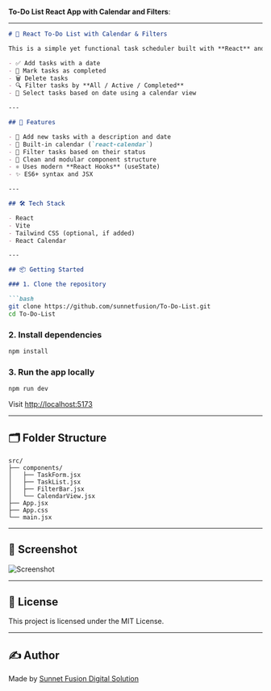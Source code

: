  **To-Do List React App with Calendar and Filters**:

---

````markdown
# 📅 React To-Do List with Calendar & Filters

This is a simple yet functional task scheduler built with **React** and **Vite**. It allows you to:

- ✅ Add tasks with a date
- 🔄 Mark tasks as completed
- 🗑️ Delete tasks
- 🔍 Filter tasks by **All / Active / Completed**
- 📆 Select tasks based on date using a calendar view

---

## 🚀 Features

- 📌 Add new tasks with a description and date
- 📅 Built-in calendar (`react-calendar`)
- 🎯 Filter tasks based on their status
- 🧹 Clean and modular component structure
- ⚛️ Uses modern **React Hooks** (useState)
- ✨ ES6+ syntax and JSX

---

## 🛠️ Tech Stack

- React
- Vite
- Tailwind CSS (optional, if added)
- React Calendar

---

## 📦 Getting Started

### 1. Clone the repository

```bash
git clone https://github.com/sunnetfusion/To-Do-List.git
cd To-Do-List
````

### 2. Install dependencies

```bash
npm install
```

### 3. Run the app locally

```bash
npm run dev
```

Visit [http://localhost:5173](http://localhost:5173)

---

## 🗂️ Folder Structure

```
src/
├── components/
│   ├── TaskForm.jsx
│   ├── TaskList.jsx
│   ├── FilterBar.jsx
│   └── CalendarView.jsx
├── App.jsx
├── App.css
└── main.jsx
```

---

## 📸 Screenshot

![Screenshot](./screenshot.png) <!-- Replace with actual screenshot file path -->

---

## 📄 License

This project is licensed under the MIT License.

---

## ✍️ Author

Made by [Sunnet Fusion Digital Solution](https://github.com/sunnetfusion)
